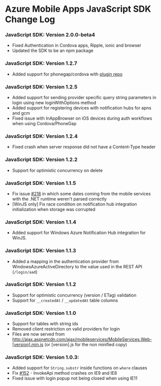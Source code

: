 # Azure Mobile Apps JavaScript SDK Change Log

### JavaScript SDK: Version 2.0.0-beta4
- Fixed Authentication in Cordova apps, Ripple, ionic and browser
- Updated the SDK to be an npm package

### JavaScript SDK: Version 1.2.7
- Added support for phonegap/cordova with [plugin repo](https://github.com/Azure/azure-mobile-services-cordova)

### JavaScript SDK: Version 1.2.5
- Added support for sending provider specific query string parameters in login using new loginWithOptions method
- Added support for registering devices with notification hubs for apns and gcm
- Fixed issue with InAppBrowser on iOS devices during auth workflows when using Cordova/PhoneGap

### JavaScript SDK: Version 1.2.4
- Fixed crash when server response did not have a Content-Type header

### JavaScript SDK: Version 1.2.2 
- Support for optimistic concurrency on delete

### JavaScript SDK: Version 1.1.5
- Fix issue [#218](https://github.com/WindowsAzure/azure-mobile-services/issues/218) in which some dates coming from the mobile services with the .NET runtime weren't parsed correctly
- [WinJS only] Fix race condition on notification hub integration initialization when storage was corrupted

### JavaScript SDK: Version 1.1.4
- Added support for Windows Azure Notification Hub integration for WinJS.

### JavaScript SDK: Version 1.1.3
- Added a mapping in the authentication provider from WindowsAzureActiveDirectory to the value used in the REST API (`/login/aad`)

### JavaScript SDK: Version 1.1.2
- Support for optimistic concurrency (version / ETag) validation
- Support for `__createdAt` / `__updatedAt` table columns

### JavaScript SDK: Version 1.1.0
- Support for tables with string ids
- Removed client restriction on valid providers for login
- Files are now served from http://ajax.aspnetcdn.com/ajax/mobileservices/MobileServices.Web-[version].min.js (or [version].js for the non minified copy)

### JavaScript SDK: Version 1.0.3:
- Added support for `String.substr` inside functions on `where` clauses
- Fix [#152](https://github.com/WindowsAzure/azure-mobile-services/issues/152) - InvokeApi method crashes on IE9 and IE8
- Fixed issue with login popup not being closed when using IE11
